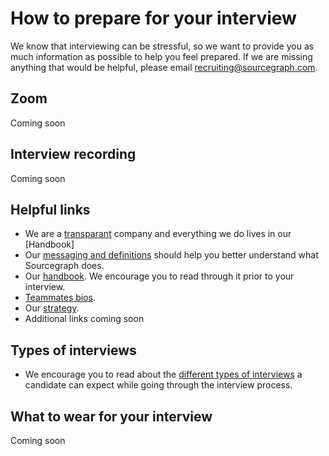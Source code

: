 # How to prepare for your interview

We know that interviewing can be stressful, so we want to provide you as much information as possible to help you feel prepared. If we are missing anything that would be helpful, please email recruiting@sourcegraph.com.

## Zoom

Coming soon

## Interview recording

Coming soon

## Helpful links

- We are a [transparant](../marketing/messaging.md) company and everything we do lives in our [Handbook]
- Our [messaging and definitions](../marketing/messaging.md) should help you better understand what Sourcegraph does.
- Our [handbook](https://handbook.sourcegraph.com). We encourage you to read through it prior to your interview.
- [Teammates bios](../team/index.md).
- Our [strategy](../company/strategy/index.md).
- Additional links coming soon

## Types of interviews

- We encourage you to read about the [different types of interviews](./types_of_interviews.md) a candidate can expect while going through the interview process.

## What to wear for your interview

Coming soon
